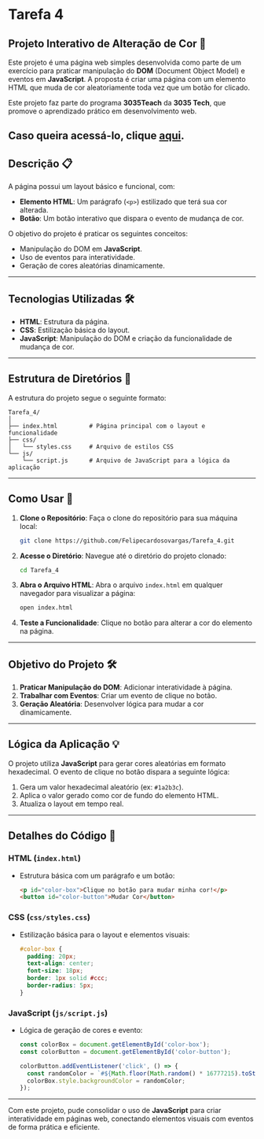 # Tarefa 4

## Projeto Interativo de Alteração de Cor 🎲

Este projeto é uma página web simples desenvolvida como parte de um exercício para praticar manipulação do **DOM** (Document Object Model) e eventos em **JavaScript**. A proposta é criar uma página com um elemento HTML que muda de cor aleatoriamente toda vez que um botão for clicado.

Este projeto faz parte do programa **3035Teach** da **3035 Tech**, que promove o aprendizado prático em desenvolvimento web.


Caso queira acessá-lo, clique [aqui](https://felipecardosovargas.github.io/Tarefa_4/).
---

## Descrição 📋

A página possui um layout básico e funcional, com:

- **Elemento HTML**: Um parágrafo (`<p>`) estilizado que terá sua cor alterada.  
- **Botão**: Um botão interativo que dispara o evento de mudança de cor.  

O objetivo do projeto é praticar os seguintes conceitos:

- Manipulação do DOM em **JavaScript**.  
- Uso de eventos para interatividade.  
- Geração de cores aleatórias dinamicamente.

---

## Tecnologias Utilizadas 🛠️

- **HTML**: Estrutura da página.  
- **CSS**: Estilização básica do layout.  
- **JavaScript**: Manipulação do DOM e criação da funcionalidade de mudança de cor.  

---

## Estrutura de Diretórios 📂

A estrutura do projeto segue o seguinte formato:

```
Tarefa_4/
│
├── index.html         # Página principal com o layout e funcionalidade
├── css/
│   └── styles.css     # Arquivo de estilos CSS
└── js/
    └── script.js      # Arquivo de JavaScript para a lógica da aplicação
```

---

## Como Usar 🚀

1. **Clone o Repositório**:
   Faça o clone do repositório para sua máquina local:
   ```bash
   git clone https://github.com/Felipecardosovargas/Tarefa_4.git
   ```

2. **Acesse o Diretório**:
   Navegue até o diretório do projeto clonado:
   ```bash
   cd Tarefa_4
   ```

3. **Abra o Arquivo HTML**:
   Abra o arquivo `index.html` em qualquer navegador para visualizar a página:
   ```bash
   open index.html
   ```

4. **Teste a Funcionalidade**:
   Clique no botão para alterar a cor do elemento na página.

---

## Objetivo do Projeto 🛠️

1. **Praticar Manipulação do DOM**: Adicionar interatividade à página.  
2. **Trabalhar com Eventos**: Criar um evento de clique no botão.  
3. **Geração Aleatória**: Desenvolver lógica para mudar a cor dinamicamente.  

---

## Lógica da Aplicação 💡

O projeto utiliza **JavaScript** para gerar cores aleatórias em formato hexadecimal. O evento de clique no botão dispara a seguinte lógica:

1. Gera um valor hexadecimal aleatório (ex: `#1a2b3c`).  
2. Aplica o valor gerado como cor de fundo do elemento HTML.  
3. Atualiza o layout em tempo real.

---

## Detalhes do Código 📜

### HTML (`index.html`)

- Estrutura básica com um parágrafo e um botão:
  ```html
  <p id="color-box">Clique no botão para mudar minha cor!</p>
  <button id="color-button">Mudar Cor</button>
  ```

### CSS (`css/styles.css`)

- Estilização básica para o layout e elementos visuais:
  ```css
  #color-box {
    padding: 20px;
    text-align: center;
    font-size: 18px;
    border: 1px solid #ccc;
    border-radius: 5px;
  }
  ```

### JavaScript (`js/script.js`)

- Lógica de geração de cores e evento:
  ```javascript
  const colorBox = document.getElementById('color-box');
  const colorButton = document.getElementById('color-button');

  colorButton.addEventListener('click', () => {
    const randomColor = `#${Math.floor(Math.random() * 16777215).toString(16)}`;
    colorBox.style.backgroundColor = randomColor;
  });
  ```

---

Com este projeto, pude consolidar o uso de **JavaScript** para criar interatividade em páginas web, conectando elementos visuais com eventos de forma prática e eficiente.
